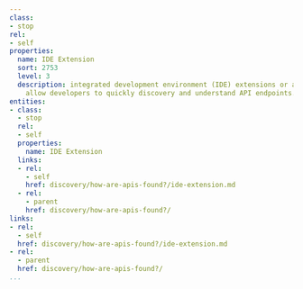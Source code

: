 ```yaml
---
class:
- stop
rel:
- self
properties:
  name: IDE Extension
  sort: 2753
  level: 3
  description: integrated development environment (IDE) extensions or add-ons that
    allow developers to quickly discovery and understand API endpoints.
entities:
- class:
  - stop
  rel:
  - self
  properties:
    name: IDE Extension
  links:
  - rel:
    - self
    href: discovery/how-are-apis-found?/ide-extension.md
  - rel:
    - parent
    href: discovery/how-are-apis-found?/
links:
- rel:
  - self
  href: discovery/how-are-apis-found?/ide-extension.md
- rel:
  - parent
  href: discovery/how-are-apis-found?/
...
```


